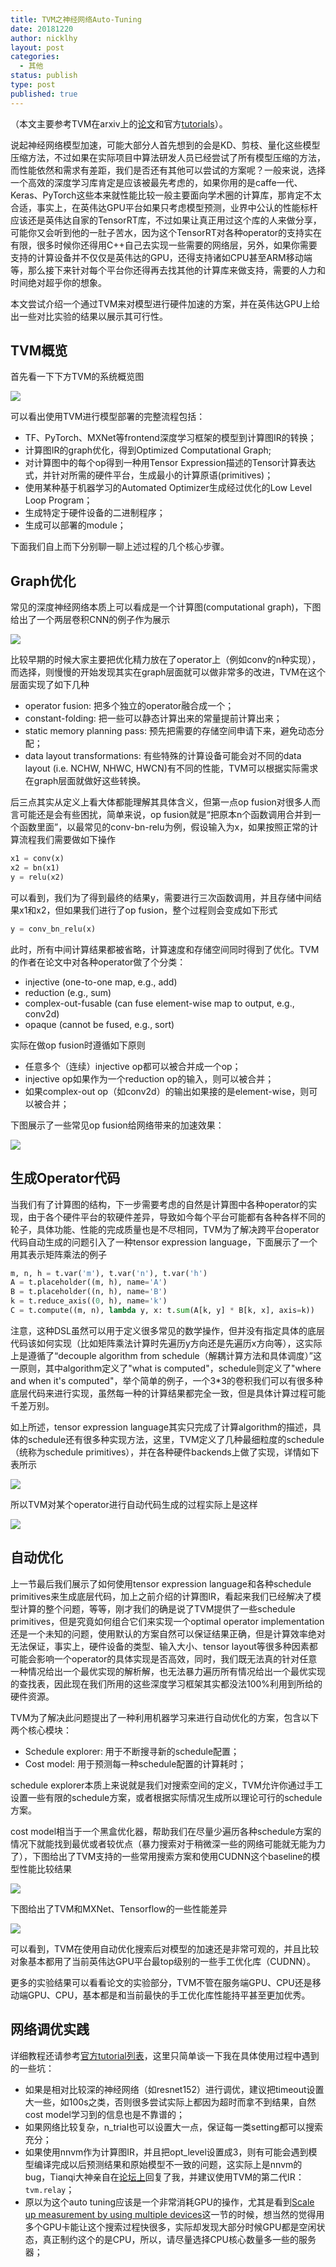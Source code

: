 ```yaml
---
title: TVM之神经网络Auto-Tuning
date: 20181220
author: nicklhy
layout: post
categories:
  - 其他
status: publish
type: post
published: true
---
```


（本文主要参考TVM在arxiv上的[论文](https://arxiv.org/pdf/1802.04799.pdf)和官方[tutorials](https://docs.tvm.ai/tutorials)）。



说起神经网络模型加速，可能大部分人首先想到的会是KD、剪枝、量化这些模型压缩方法，不过如果在实际项目中算法研发人员已经尝试了所有模型压缩的方法，而性能依然和需求有差距，我们是否还有其他可以尝试的方案呢？一般来说，选择一个高效的深度学习库肯定是应该被最先考虑的，如果你用的是caffe一代、Keras、PyTorch这些本来就性能比较一般主要面向学术圈的计算库，那肯定不太合适，事实上，在英伟达GPU平台如果只考虑模型预测，业界中公认的性能标杆应该还是英伟达自家的TensorRT库，不过如果让真正用过这个库的人来做分享，可能你又会听到他的一肚子苦水，因为这个TensorRT对各种operator的支持实在有限，很多时候你还得用C++自己去实现一些需要的网络层，另外，如果你需要支持的计算设备并不仅仅是英伟达的GPU，还得支持诸如CPU甚至ARM移动端等，那么接下来针对每个平台你还得再去找其他的计算库来做支持，需要的人力和时间绝对超乎你的想象。

本文尝试介绍一个通过TVM来对模型进行硬件加速的方案，并在英伟达GPU上给出一些对比实验的结果以展示其可行性。



## TVM概览

首先看一下下方TVM的系统概览图

![](/images/post/2018/12/tvm_system_overview.png)

可以看出使用TVM进行模型部署的完整流程包括：

* TF、PyTorch、MXNet等frontend深度学习框架的模型到计算图IR的转换；
* 计算图IR的graph优化，得到Optimized Computational Graph;
* 对计算图中的每个op得到一种用Tensor Expression描述的Tensor计算表达式，并针对所需的硬件平台，生成最小的计算原语(primitives)；
* 使用某种基于机器学习的Automated Optimizer生成经过优化的Low Level Loop Program；
* 生成特定于硬件设备的二进制程序；
* 生成可以部署的module；

下面我们自上而下分别聊一聊上述过程的几个核心步骤。



## Graph优化

常见的深度神经网络本质上可以看成是一个计算图(computational graph)，下图给出了一个两层卷积CNN的例子作为展示

![](/images/post/2018/12/conv_2layer_graph.png)



比较早期的时候大家主要把优化精力放在了operator上（例如conv的n种实现），而选择，则慢慢的开始发现其实在graph层面就可以做非常多的改进，TVM在这个层面实现了如下几种

* operator fusion: 把多个独立的operator融合成一个；
* constant-folding: 把一些可以静态计算出来的常量提前计算出来；
* static memory planning pass: 预先把需要的存储空间申请下来，避免动态分配；
* data layout transformations: 有些特殊的计算设备可能会对不同的data layout (i.e. NCHW, NHWC, HWCN)有不同的性能，TVM可以根据实际需求在graph层面就做好这些转换。

后三点其实从定义上看大体都能理解其具体含义，但第一点op fusion对很多人而言可能还是会有些困扰，简单来说，op fusion就是“把原本n个函数调用合并到一个函数里面”，以最常见的conv-bn-relu为例，假设输入为x，如果按照正常的计算流程我们需要做如下操作

```python
x1 = conv(x)
x2 = bn(x1)
y = relu(x2)
```

可以看到，我们为了得到最终的结果y，需要进行三次函数调用，并且存储中间结果x1和x2，但如果我们进行了op fusion，整个过程则会变成如下形式

```python
y = conv_bn_relu(x)
```

此时，所有中间计算结果都被省略，计算速度和存储空间同时得到了优化。TVM的作者在论文中对各种operator做了个分类：

* injective (one-to-one map, e.g., add)
* reduction (e.g., sum)
* complex-out-fusable (can fuse element-wise map to output, e.g., conv2d)
* opaque (cannot be fused, e.g., sort)

实际在做op fusion时遵循如下原则

* 任意多个（连续）injective op都可以被合并成一个op；
* injective op如果作为一个reduction op的输入，则可以被合并；
* 如果complex-out op（如conv2d）的输出如果接的是element-wise，则可以被合并；

下图展示了一些常见op fusion给网络带来的加速效果：

![](/images/post/2018/12/op_fusion_speed_up.png)



## 生成Operator代码

当我们有了计算图的结构，下一步需要考虑的自然是计算图中各种operator的实现，由于各个硬件平台的软硬件差异，导致如今每个平台可能都有各种各样不同的轮子，具体功能、性能的完成质量也是不尽相同，TVM为了解决跨平台operator代码自动生成的问题引入了一种tensor expression language，下面展示了一个用其表示矩阵乘法的例子

```python
m, n, h = t.var('m'), t.var('n'), t.var('h')
A = t.placeholder((m, h), name='A')
B = t.placeholder((n, h), name='B')
k = t.reduce_axis((0, h), name='k')
C = t.compute((m, n), lambda y, x: t.sum(A[k, y] * B[k, x], axis=k))
```

注意，这种DSL虽然可以用于定义很多常见的数学操作，但并没有指定具体的底层代码该如何实现（比如矩阵乘法计算时先遍历y方向还是先遍历x方向等），这实际上是遵循了“decouple algorithm from schedule（解耦计算方法和具体调度）”这一原则，其中algorithm定义了"what is computed"，schedule则定义了"where and when it's computed"，举个简单的例子，一个3*3的卷积我们可以有很多种底层代码来进行实现，虽然每一种的计算结果都完全一致，但是具体计算过程可能千差万别。

如上所述，tensor expression language其实只完成了计算algorithm的描述，具体的schedule还有很多种实现方法，这里，TVM定义了几种最细粒度的schedule（统称为schedule primitives），并在各种硬件backends上做了实现，详情如下表所示

![](/images/post/2018/12/schedule_primitives.png)

所以TVM对某个operator进行自动代码生成的过程实际上是这样

![](/images/post/2018/12/operator_code_generation.png)



## 自动优化

上一节最后我们展示了如何使用tensor expression language和各种schedule primitives来生成底层代码，加上之前介绍的计算图IR，看起来我们已经解决了模型计算的整个问题，等等，刚才我们的确是说了TVM提供了一些schedule primitives，但是究竟如何组合它们来实现一个optimal operator implementation还是一个未知的问题，使用默认的方案自然可以保证结果正确，但是计算效率绝对无法保证，事实上，硬件设备的类型、输入大小、tensor layout等很多种因素都可能会影响一个operator的具体实现是否高效，同时，我们既无法真的针对任意一种情况给出一个最优实现的解析解，也无法暴力遍历所有情况给出一个最优实现的查找表，因此现在我们所用的这些深度学习框架其实都没法100%利用到所给的硬件资源。

TVM为了解决此问题提出了一种利用机器学习来进行自动优化的方案，包含以下两个核心模块：

* Schedule explorer: 用于不断搜寻新的schedule配置；
* Cost model: 用于预测每一种schedule配置的计算耗时；

schedule explorer本质上来说就是我们对搜索空间的定义，TVM允许你通过手工设置一些有限的schedule方案，或者根据实际情况生成所以理论可行的schedule方案。

cost model相当于一个黑盒优化器，帮助我们在尽量少遍历各种schedule方案的情况下就能找到最优或者较优点（暴力搜索对于稍微深一些的网络可能就无能为力了），下图给出了TVM支持的一些常用搜索方案和使用CUDNN这个baseline的模型性能比较结果

![](/images/post/2018/12/tvm_schedule_optimizer.png)

下图给出了TVM和MXNet、Tensorflow的一些性能差异

![](/images/post/2018/12/e2e_net_bench.png)

可以看到，TVM在使用自动优化搜索后对模型的加速还是非常可观的，并且比较对象基本都用了当前英伟达GPU平台最top级别的一些手工优化库（CUDNN）。

更多的实验结果可以看看论文的实验部分，TVM不管在服务端GPU、CPU还是移动端GPU、CPU，基本都是和当前最快的手工优化库性能持平甚至更加优秀。



## 网络调优实践

详细教程还请参考[官方tutorial列表](https://docs.tvm.ai/tutorials/index.html#auto-tuning)，这里只简单谈一下我在具体使用过程中遇到的一些坑：

* 如果是相对比较深的神经网络（如resnet152）进行调优，建议把timeout设置大一些，如100s之类，否则很多尝试实际上都因为超时而拿不到结果，自然cost model学习到的信息也是不靠谱的；
* 如果网络比较复杂，n_trial也可以设置大一点，保证每一类setting都可以搜索充分；
* 如果使用nnvm作为计算图IR，并且把opt_level设置成3，则有可能会遇到模型编译完成以后预测结果和原始模型不一致的问题，这实际上是nnvm的bug，Tianqi大神亲自在[论坛上](https://discuss.tvm.ai/t/different-output-values-when-setting-opt-level-3-in-nnvm-compiler-build-config/1392/4?u=nicklhy)回复了我，并建议使用TVM的第二代IR：`tvm.relay`；
* 原以为这个auto tuning应该是一个非常消耗GPU的操作，尤其是看到[Scale up measurement by using multiple devices](https://docs.tvm.ai/tutorials/autotvm/tune_nnvm_cuda.html#scale-up-measurement-by-using-multiple-devices)这一节的时候，想当然的觉得用多个GPU卡能让这个搜索过程快很多，实际却发现大部分时候GPU都是空闲状态，真正制约这个的是CPU，所以，请尽量选择CPU核心数量多一些的服务器；